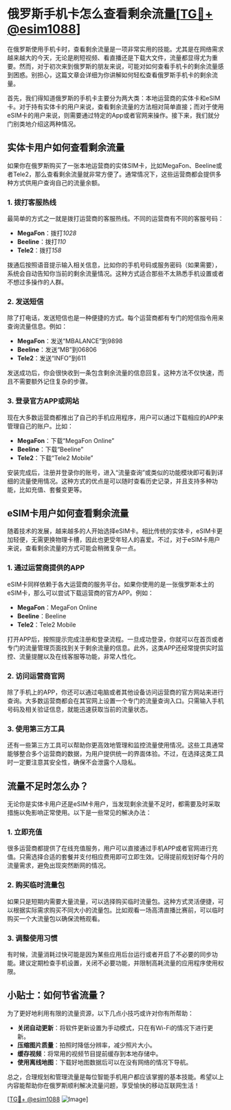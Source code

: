 # 俄罗斯手机卡怎么查看剩余流量[[TG💪+ @esim1088](https://t.me/s/esim1088)]

在俄罗斯使用手机卡时，查看剩余流量是一项非常实用的技能。尤其是在网络需求越来越大的今天，无论是刷短视频、看直播还是下载大文件，流量都显得尤为重要。然而，对于初次来到俄罗斯的朋友来说，可能对如何查看手机卡的剩余流量感到困惑。别担心，这篇文章会详细为你讲解如何轻松查看俄罗斯手机卡的剩余流量。

首先，我们得知道俄罗斯的手机卡主要分为两大类：本地运营商的实体卡和eSIM卡。对于持有实体卡的用户来说，查看剩余流量的方法相对简单直接；而对于使用eSIM卡的用户来说，则需要通过特定的App或者官网来操作。接下来，我们就分门别类地介绍这两种情况。

## 实体卡用户如何查看剩余流量

如果你在俄罗斯购买了一张本地运营商的实体SIM卡，比如MegaFon、Beeline或者Tele2，那么查看剩余流量就非常方便了。通常情况下，这些运营商都会提供多种方式供用户查询自己的流量余额。

### 1. **拨打客服热线**

最简单的方式之一就是拨打运营商的客服热线。不同的运营商有不同的客服号码：

- **MegaFon**：拨打*1028*
- **Beeline**：拨打*110*
- **Tele2**：拨打*158*

拨通后按照语音提示输入相关信息，比如你的手机号码或服务密码（如果需要），系统会自动告知你当前的剩余流量情况。这种方式适合那些不太熟悉手机设置或者不想过多操作的人群。

### 2. **发送短信**

除了打电话，发送短信也是一种便捷的方式。每个运营商都有专门的短信指令用来查询流量信息。例如：

- **MegaFon**：发送“MBALANCE”到9898
- **Beeline**：发送“MB”到06806
- **Tele2**：发送“INFO”到611

发送成功后，你会很快收到一条包含剩余流量的信息回复。这种方法不仅快速，而且不需要额外记住复杂的步骤。

### 3. **登录官方APP或网站**

现在大多数运营商都推出了自己的手机应用程序，用户可以通过下载相应的APP来管理自己的账户。比如：

- **MegaFon**：下载“MegaFon Online”
- **Beeline**：下载“Beeline”
- **Tele2**：下载“Tele2 Mobile”

安装完成后，注册并登录你的账号，进入“流量查询”或类似的功能模块即可看到详细的流量使用情况。这种方式的优点是可以随时查看历史记录，并且支持多种功能，比如充值、套餐变更等。

## eSIM卡用户如何查看剩余流量

随着技术的发展，越来越多的人开始选择eSIM卡。相比传统的实体卡，eSIM卡更加轻便，无需更换物理卡槽，因此也更受年轻人的喜爱。不过，对于eSIM卡用户来说，查看剩余流量的方式可能会稍微复杂一点。

### 1. **通过运营商提供的APP**

eSIM卡同样依赖于各大运营商的服务平台。如果你使用的是一张俄罗斯本土的eSIM卡，那么可以尝试下载运营商的官方APP。例如：

- **MegaFon**：MegaFon Online
- **Beeline**：Beeline
- **Tele2**：Tele2 Mobile

打开APP后，按照提示完成注册和登录流程。一旦成功登录，你就可以在首页或者专门的流量管理页面找到关于剩余流量的信息。此外，这类APP还经常提供实时监控、流量提醒以及在线客服等功能，非常人性化。

### 2. **访问运营商官网**

除了手机上的APP，你还可以通过电脑或者其他设备访问运营商的官方网站来进行查询。大多数运营商都会在其官网上设置一个专门的流量查询入口。只需输入手机号码及相关验证信息，就能迅速获取当前的流量状态。

### 3. **使用第三方工具**

还有一些第三方工具可以帮助你更高效地管理和监控流量使用情况。这些工具通常能够整合多个运营商的数据，为用户提供统一的界面体验。不过，在选择这类工具时一定要注意其安全性，确保不会泄露个人隐私。

## 流量不足时怎么办？

无论你是实体卡用户还是eSIM卡用户，当发现剩余流量不足时，都需要及时采取措施以免影响正常使用。以下是一些常见的解决办法：

### 1. **立即充值**

很多运营商都提供了在线充值服务，用户可以直接通过手机APP或者官网进行充值。只需选择合适的套餐并支付相应费用即可立即生效。记得提前规划好每个月的流量需求，避免出现突然断网的情况。

### 2. **购买临时流量包**

如果只是短期内需要大量流量，可以选择购买临时流量包。这种方式灵活便捷，可以根据实际需求购买不同大小的流量包。比如观看一场高清直播比赛前，可以临时购买一个大流量包以确保流畅观看。

### 3. **调整使用习惯**

有时候，流量消耗过快可能是因为某些应用后台运行或者开启了不必要的同步功能。建议定期检查手机设置，关闭不必要功能，并限制高耗流量的应用程序使用权限。

## 小贴士：如何节省流量？

为了更好地利用有限的流量资源，以下几点小技巧或许对你有所帮助：

- **关闭自动更新**：将软件更新设置为手动模式，只在有Wi-Fi的情况下进行更新。
- **压缩图片质量**：拍照时降低分辨率，减少照片大小。
- **缓存视频**：将常用的视频节目提前缓存到本地存储中。
- **使用离线地图**：下载好地图数据后可以在没有网络的情况下导航。

总之，合理规划和管理流量是每位智能手机用户都应该掌握的基本技能。希望以上内容能帮助你在俄罗斯顺利解决流量问题，享受愉快的移动互联网生活！

[[TG💪+ @esim1088](https://t.me/s/esim1088) ![Image](https://i.postimg.cc/4NQfJmqS/Snipaste-2025-05-13-00-14-12.png)]